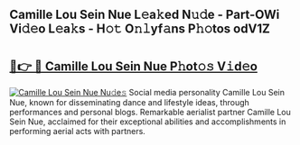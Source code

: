 ## Camille Lou Sein Nue L𝚎a𝚔ed N𝚞𝚍e - Part-OWi Vi𝚍𝚎o L𝚎a𝚔s - H𝚘𝚝 O𝚗𝚕yf𝚊ns P𝚑𝚘tos odV1Z

# <h2><a href="http://kfen8e.oniu.top/?m=Camille+Lou+Sein+Nue">🔗👉 🔴 Camille Lou Sein Nue P𝚑ot𝚘𝚜 V𝚒d𝚎o</a></h2>

[![Camille Lou Sein Nue Nu𝚍e𝚜](https://i.imgur.com/0qMVB7G.gif)](http://kfen8e.oniu.top/?m=Camille+Lou+Sein+Nue)
Social media personality Camille Lou Sein Nue, known for disseminating dance and lifestyle ideas, through performances and personal blogs. Remarkable aerialist partner Camille Lou Sein Nue, acclaimed for their exceptional abilities and accomplishments in performing aerial acts with partners.  
